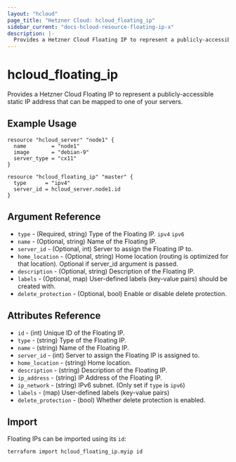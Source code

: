 ```yaml
---
layout: "hcloud"
page_title: "Hetzner Cloud: hcloud_floating_ip"
sidebar_current: "docs-hcloud-resource-floating-ip-x"
description: |-
  Provides a Hetzner Cloud Floating IP to represent a publicly-accessible static IP address that can be mapped to one of your servers.
---
```


# hcloud_floating_ip

Provides a Hetzner Cloud Floating IP to represent a publicly-accessible static IP address that can be mapped to one of your servers.

## Example Usage

```hcl
resource "hcloud_server" "node1" {
  name        = "node1"
  image       = "debian-9"
  server_type = "cx11"
}

resource "hcloud_floating_ip" "master" {
  type      = "ipv4"
  server_id = hcloud_server.node1.id
}
```

## Argument Reference

- `type` - (Required, string) Type of the Floating IP. `ipv4` `ipv6`
- `name` - (Optional, string) Name of the Floating IP.
- `server_id` - (Optional, int) Server to assign the Floating IP to.
- `home_location` - (Optional, string) Home location (routing is optimized for that location). Optional if server_id argument is passed.
- `description` - (Optional, string) Description of the Floating IP.
- `labels` - (Optional, map) User-defined labels (key-value pairs) should be created with.
- `delete_protection` - (Optional, bool) Enable or disable delete protection.

## Attributes Reference

- `id` - (int) Unique ID of the Floating IP.
- `type` - (string) Type of the Floating IP.
- `name` - (string) Name of the Floating IP.
- `server_id` - (int) Server to assign the Floating IP is assigned to.
- `home_location` - (string) Home location.
- `description` - (string) Description of the Floating IP.
- `ip_address` - (string) IP Address of the Floating IP.
- `ip_network` - (string) IPv6 subnet. (Only set if `type` is `ipv6`)
- `labels` - (map) User-defined labels (key-value pairs)
- `delete_protection` - (bool) Whether delete protection is enabled.

## Import

Floating IPs can be imported using its `id`:

```
terraform import hcloud_floating_ip.myip id
```
